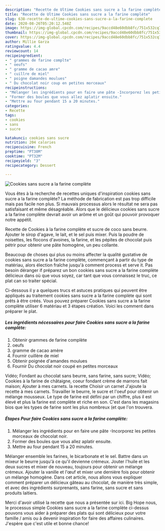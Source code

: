 ```yaml
---
description: "Recette de Ultime Cookies sans sucre a la farine complète"
title: "Recette de Ultime Cookies sans sucre a la farine complète"
slug: 638-recette-de-ultime-cookies-sans-sucre-a-la-farine-complete
date: 2020-08-26T05:20:12.548Z
image: https://img-global.cpcdn.com/recipes/9accd48e60dbb8fc/751x532cq70/cookies-sans-sucre-a-la-farine-complete-photo-principale-de-la-recette.jpg
thumbnail: https://img-global.cpcdn.com/recipes/9accd48e60dbb8fc/751x532cq70/cookies-sans-sucre-a-la-farine-complete-photo-principale-de-la-recette.jpg
cover: https://img-global.cpcdn.com/recipes/9accd48e60dbb8fc/751x532cq70/cookies-sans-sucre-a-la-farine-complete-photo-principale-de-la-recette.jpg
author: Millie Garza
ratingvalue: 4.4
reviewcount: 14
recipeingredient:
- " grammes de farine complte"
- " oeufs"
- " gramme de cacao amre"
- " cuillre de miel"
- " poigne damandes moulues"
- " Du chocolat noir coup en petites morceaux"
recipeinstructions:
- "Mélanger les ingrédients pour en faire une pâte -Incorporez les petites morceaux de chocolat noir."
- "Former des boules que vous allez aplatir ensuite."
- "Mettre au four pendant 15 a 20 minutes."
categories:
- Recette
tags:
- cookies
- sans
- sucre

katakunci: cookies sans sucre 
nutrition: 204 calories
recipecuisine: French
preptime: "PT30M"
cooktime: "PT32M"
recipeyield: "3"
recipecategory: Dessert

---
```



![Cookies sans sucre a la farine complète](https://img-global.cpcdn.com/recipes/9accd48e60dbb8fc/751x532cq70/cookies-sans-sucre-a-la-farine-complete-photo-principale-de-la-recette.jpg)

Vous êtes à la recherche de recettes uniques d'inspiration cookies sans sucre a la farine complète? La méthode de fabrication est pas trop difficile mais pas facile non plus. Si mauvais processus alors le résultat ne sera pas satisfaisant et même désagréable. Alors que le délicieux cookies sans sucre a la farine complète devrait avoir un arôme et un goût qui pouvoir provoquer notre appétit.

Recette de Cookies à la farine complète et sucre de coco sans beurre. Ajouter le sirop d&#39;agave, le lait, et le sel puis mixer. Puis la poudre de noisettes, les flocons d&#39;avoines, la farine, et les pépites de chocolat puis pétrir pour obtenir une pâte homogène, un peu collante.

Beaucoup de choses qui plus ou moins affecter la qualité gustative de cookies sans sucre a la farine complète, commençant à partir du type de matériau, alors élection fraîche jusqu'à comment process et serve it. Pas besoin déranger if préparez un bon cookies sans sucre a la farine complète délicieux dans où que vous soyez, car tant que vous connaissez le truc, ce plat can so traiter spécial.


Ci-dessous il y a quelques trucs et astuces pratiques qui peuvent être appliqués au traitement cookies sans sucre a la farine complète qui sont prêts à être créés. Vous pouvez préparer Cookies sans sucre a la farine complète utiliser 6 matériau et 3 étapes création. Voici les comment dans préparer le plat.

<!--inarticleads1-->

##### Les ingrédients nécessaires pour faire Cookies sans sucre a la farine complète:

1. Obtenir  grammes de farine complète
1.   oeufs
1.   gramme de cacao amère
1. Fournir  cuillère de miel
1. Obtenir  poignée d&#39;amandes moulues
1. Fournir  Du chocolat noir coupé en petites morceaux


Vidéo; Fondant au chocolat sans beurre, sans farine, sans sucre; Vidéo; Cookies à la farine de châtaigne, coeur fondant crème de marrons fait maison; Ajouter à mes carnets. la recette Choisir un carnet J&#39;ajoute la recette à mes carnets. Travailler le beurre, le sucre et l&#39;oeuf pour obtenir un mélange mousseux. Le type de farine est défini par un chiffre, plus il est élevé et plus la farine est complète et riche en son. C&#39;est dans les magasins bios que les types de farine sont les plus nombreux (et que l&#39;on trouvera. 

<!--inarticleads2-->

##### Étapes Pour faire Cookies sans sucre a la farine complète:

1. Mélanger les ingrédients pour en faire une pâte -Incorporez les petites morceaux de chocolat noir.
1. Former des boules que vous allez aplatir ensuite.
1. Mettre au four pendant 15 a 20 minutes.


Mélanger ensemble les farines, le bicarbonate et le sel. Battre dans un mixeur le beurre jusqu&#39;à ce qu&#39;il devienne crémeux. Jouter l&#39;huile et les deux sucres et mixer de nouveau, toujours pour obtenir un mélange crémeux. Ajouter la vanille et l&#39;œuf et mixer une dernière fois pour obtenir un mélange homogène. Dans cet article, nous allons vous expliquer comment préparer un délicieux gâteau au chocolat, de manière très simple, et avec des ingrédients surprenants, sans farine, sans sucre et sans produits laitiers. 


Merci d'avoir utilisé la recette que nous a présentée sur ici. Big Hope nous, le processus simple Cookies sans sucre a la farine complète ci-dessus pouvons vous aider à préparer des plats qui sont délicieux pour votre famille / amis ou à devenir inspiration for faire des affaires culinaires. J'espère que c'est utile et bonne chance!
